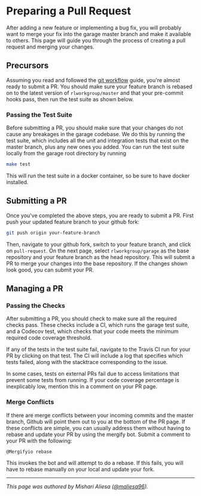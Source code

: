 
# Preparing a Pull Request

After adding a new feature or implementing a bug fix, you will probably want to
merge your fix into the garage master branch and make it available to others.
This page will guide you through the process of creating a pull request and
merging your changes.

## Precursors

Assuming you read and followed the [git workflow](git_workflow.md) guide,
you're almost ready to submit a PR. You should make sure your feature branch is
rebased on to the latest version of `rlworkgroup/master` and that your
pre-commit hooks pass, then run the test suite as shown below.

### Passing the Test Suite

Before submitting a PR, you should make sure that your changes do not cause any
breakages in the garage codebase. We do this by running the test suite, which
includes all the unit and integration tests that exist on the master branch,
plus any new ones you added. You can run the test suite locally from the garage
root directory by running

```sh
make test
```

This will run the test suite in a docker container, so be sure to have docker
installed.

## Submitting a PR

Once you've completed the above steps, you are ready to submit a PR. First push
your updated feature branch to your github fork:

```sh
git push origin your-feature-branch
```

Then, navigate to your github fork, switch to your feature branch, and click on
`pull-request`.  On the next page, select `rlworkgroup/garage` as the base
repository and your feature branch as the head repository. This will submit a
PR to merge your changes into the base repository. If the changes shown look
good, you can submit your PR.

## Managing a PR

### Passing the Checks

After submitting a PR, you should check to make sure all the required checks
pass. These checks include a CI, which runs the garage test suite, and a Codecov
test, which checks that your code meets the minimum required code coverage
threshold.

If any of the tests in the test suite fail, navigate to the Travis CI run for
your PR by clicking on that test. The CI will include a log that specifies which
tests failed, along with the stacktrace corresponding to the issue.

In some cases, tests on external PRs fail due to access limitations that prevent
some tests from running. If your code coverage percentage is inexplicably low,
mention this in a comment on your PR page.

### Merge Conflicts

If there are merge conflicts between your incoming commits and the master
branch, Github will point them out to you at the bottom of the PR page. If these
conflicts are simple, you can usually address them without having to rebase and
update your PR by using the mergify bot. Submit a comment to your PR with the
following:

```sh
@Mergifyio rebase
```

This invokes the bot and will attempt to do a rebase. If this fails, you will
have to rebase manually on your local and update your fork.

----

*This page was authored by Mishari Aliesa ([@maliesa96](https://github.com/maliesa96)).*
